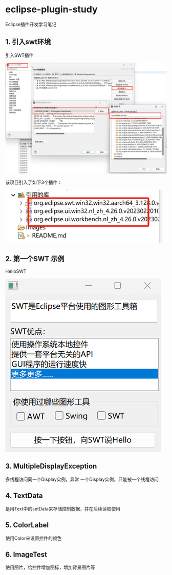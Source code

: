 # eclipse-plugin-study
Eclipse插件开发学习笔记

## 1. 引入swt环境
引入SWT插件

![](./images/2.png)

该项目引入了如下3个插件：

![](./images/3.png)

## 2. 第一个SWT 示例
HelloSWT

![](./images/1.png)

## 3. MultipleDisplayException
多线程访问同一个Display实例，异常
一个Display实例，只能被一个线程访问

## 4. TextData
是用Text中的setData来存储控制数据，并在后续读取使用

## 5. ColorLabel
使用Color来设置控件的颜色

## 6. ImageTest
使用图片，给控件增加图标，增加背景图片等

